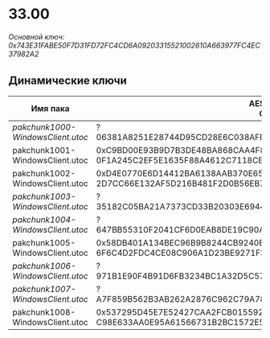 # 33.00

###### Основной ключ: 0x743E31FABE50F7D31FD72FC4CD6A09203315521002610A663977FC4EC37982A2

## Динамические ключи

| Имя пака                          | AES Ключ</br>GUID                                                                                       | HiRes Текстуры |
|-----------------------------------|---------------------------------------------------------------------------------------------------------|----------------|
| *pakchunk1000-WindowsClient.utoc* | ?</br>06381A8251E28744D95CD28E6C038AFB                                                                  | ✔️             |
| pakchunk1001-WindowsClient.utoc   | 0xC9BD00E93B9D7B3DE48BA868CAA4F891442723F019E5244135E54EC6C92F16D3</br>0F1A245C2EF5E1635F88A4612C7118CB | ✔️             |
| pakchunk1002-WindowsClient.utoc   | 0xD4E0770E6D14412BA6138AAB370E65A535A0C756E312A385137FACDD7A3856EE</br>2D7CC66E132AF5D216B481F2D0B56EB7 | ❌             |
| *pakchunk1003-WindowsClient.utoc* | ?</br>35182C05BA21A7373CD33B20303E6944                                                                  | ✔️             |
| *pakchunk1004-WindowsClient.utoc* | ?</br>647BB55310F2041CF6D0EAB8DE19C90A                                                                  | ❌             |
| pakchunk1005-WindowsClient.utoc   | 0x58DB401A134BEC96B9B8244CB9240EEF84D5EEF33091B48C49E5F213F0A63B2C</br>6F6C4D2FDC4CE08C906A1D23BE9271F3 | ❌             |
| *pakchunk1006-WindowsClient.utoc* | ?</br>971B1E90F4B91D6FB3234BC1A32D5C57                                                                  | ❌             |
| *pakchunk1007-WindowsClient.utoc* | ?</br>A7F859B562B3AB262A2876C962C79A78                                                                  | ❌             |
| pakchunk1008-WindowsClient.utoc   | 0x537295D45E7E52427CAA2FCB0155922C3E2DB285517B3C59A2764F454FA8240F</br>C98E633AA0E95A61566731B2BC1572E5 | ✔️             |
